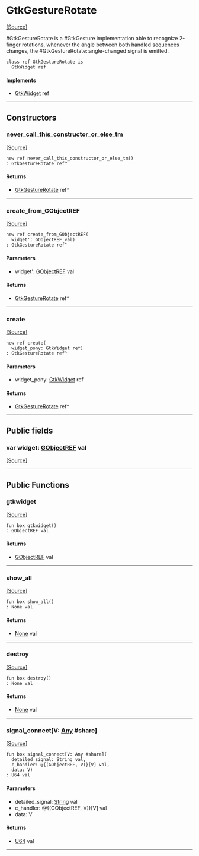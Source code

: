 # GtkGestureRotate
<span class="source-link">[[Source]](src/gtk3/GtkGestureRotate.md#L6)</span>

#GtkGestureRotate is a #GtkGesture implementation able to recognize
2-finger rotations, whenever the angle between both handled sequences
changes, the #GtkGestureRotate::angle-changed signal is emitted.


```pony
class ref GtkGestureRotate is
  GtkWidget ref
```

#### Implements

* [GtkWidget](gtk3-GtkWidget.md) ref

---

## Constructors

### never_call_this_constructor_or_else_tm
<span class="source-link">[[Source]](src/gtk3/GtkGestureRotate.md#L15)</span>


```pony
new ref never_call_this_constructor_or_else_tm()
: GtkGestureRotate ref^
```

#### Returns

* [GtkGestureRotate](gtk3-GtkGestureRotate.md) ref^

---

### create_from_GObjectREF
<span class="source-link">[[Source]](src/gtk3/GtkGestureRotate.md#L18)</span>


```pony
new ref create_from_GObjectREF(
  widget': GObjectREF val)
: GtkGestureRotate ref^
```
#### Parameters

*   widget': [GObjectREF](gtk3-..-gobject-GObjectREF.md) val

#### Returns

* [GtkGestureRotate](gtk3-GtkGestureRotate.md) ref^

---

### create
<span class="source-link">[[Source]](src/gtk3/GtkGestureRotate.md#L22)</span>


```pony
new ref create(
  widget_pony: GtkWidget ref)
: GtkGestureRotate ref^
```
#### Parameters

*   widget_pony: [GtkWidget](gtk3-GtkWidget.md) ref

#### Returns

* [GtkGestureRotate](gtk3-GtkGestureRotate.md) ref^

---

## Public fields

### var widget: [GObjectREF](gtk3-..-gobject-GObjectREF.md) val
<span class="source-link">[[Source]](src/gtk3/GtkGestureRotate.md#L12)</span>



---

## Public Functions

### gtkwidget
<span class="source-link">[[Source]](src/gtk3/GtkGestureRotate.md#L14)</span>


```pony
fun box gtkwidget()
: GObjectREF val
```

#### Returns

* [GObjectREF](gtk3-..-gobject-GObjectREF.md) val

---

### show_all
<span class="source-link">[[Source]](src/gtk3/GtkWidget.md#L4)</span>


```pony
fun box show_all()
: None val
```

#### Returns

* [None](builtin-None.md) val

---

### destroy
<span class="source-link">[[Source]](src/gtk3/GtkWidget.md#L7)</span>


```pony
fun box destroy()
: None val
```

#### Returns

* [None](builtin-None.md) val

---

### signal_connect\[V: [Any](builtin-Any.md) #share\]
<span class="source-link">[[Source]](src/gtk3/GtkWidget.md#L10)</span>


```pony
fun box signal_connect[V: Any #share](
  detailed_signal: String val,
  c_handler: @{(GObjectREF, V)}[V] val,
  data: V)
: U64 val
```
#### Parameters

*   detailed_signal: [String](builtin-String.md) val
*   c_handler: @{(GObjectREF, V)}[V] val
*   data: V

#### Returns

* [U64](builtin-U64.md) val

---

